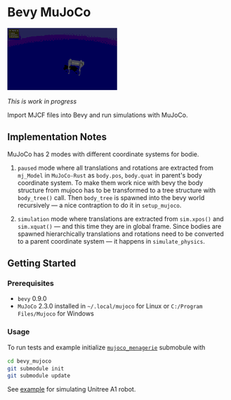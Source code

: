 # Bevy MuJoCo

![image](https://github.com/stillonearth/bevy_rl/blob/main/img/dog.gif?raw=true)

_This is work in progress_

Import MJCF files into Bevy and run simulations with MuJoCo.

## Implementation Notes

MuJoCo has 2 modes with different coordinate systems for bodie.

1. `paused` mode where all translations and rotations are extracted from `mj_Model` in `MuJoCo-Rust` as `body.pos`, `body.quat` in parent's body coordinate system. To make them work nice with bevy the body structure from mujoco has to be transformed to a tree structure with `body_tree()` call. Then `body_tree` is spawned into the bevy world recursively — a nice contraption to do it in `setup_mujoco`. 

2. `simulation` mode where translations are extracted from `sim.xpos()` and `sim.xquat()` — and this time they are in global frame. Since bodies are spawned hierarchically translations and rotations need to be converted to a parent coordinate system — it happens in `simulate_physics`.

## Getting Started

### Prerequisites

- `bevy` 0.9.0
- `MuJoCo` 2.3.0 installed in `~/.local/mujoco` for Linux or `C:/Program Files/Mujoco` for Windows

### Usage

To run tests and example initialize [`mujoco_menagerie`](https://github.com/deepmind/mujoco_menagerie) submobule with

```bash
cd bevy_mujoco
git submodule init
git submodule update
```

See [example](https://github.com/stillonearth/bevy_quadruped_neural_control) for simulating Unitree A1 robot.
